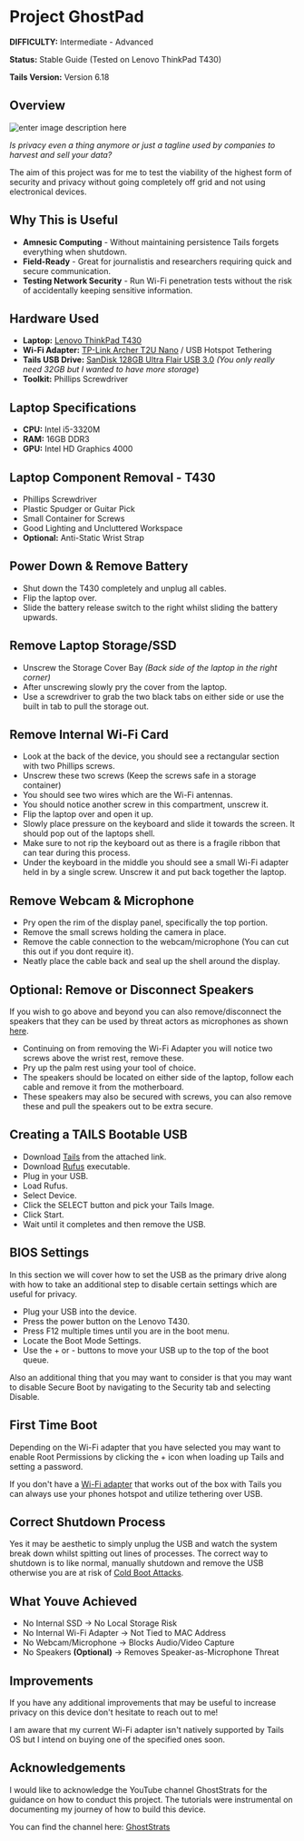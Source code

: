 
  
  

# Project GhostPad

  

**DIFFICULTY:** Intermediate - Advanced

**Status:** Stable Guide (Tested on Lenovo ThinkPad T430)

**Tails Version:** Version 6.18

  

## Overview

  

![enter image description here](https://i.ibb.co/PGMsXF6g/Project-Ghost-1.png)

  

*Is privacy even a thing anymore or just a tagline used by companies to harvest and sell your data?*

  

The aim of this project was for me to test the viability of the highest form of security and privacy without going completely off grid and not using electronical devices.

  

## Why This is Useful

  

- **Amnesic Computing** - Without maintaining persistence Tails forgets everything when shutdown.
- **Field-Ready** - Great for journalistis and researchers requiring quick and secure communication.
- **Testing Network Security** - Run Wi-Fi penetration tests without the risk of accidentally keeping sensitive information.

## Hardware Used

- **Laptop:** [Lenovo ThinkPad T430](https://amzn.eu/d/8ttnTVQ)
- **Wi-Fi Adapter:** [TP-Link Archer T2U Nano](https://amzn.eu/d/bDZiMQ3) / USB Hotspot Tethering
- **Tails USB Drive:** [SanDisk 128GB Ultra Flair USB 3.0](https://amzn.eu/d/4Nn6hAb) *(You only really need 32GB but I wanted to have more storage*)
- **Toolkit:** Phillips Screwdriver

## Laptop Specifications

  

- **CPU:** Intel i5-3320M
- **RAM:** 16GB DDR3
- **GPU:** Intel HD Graphics 4000

  

## Laptop Component Removal - T430

  

- Phillips Screwdriver
- Plastic Spudger or Guitar Pick
- Small Container for Screws
- Good Lighting and Uncluttered Workspace
- **Optional:** Anti-Static Wrist Strap

## Power Down & Remove Battery

  

- Shut down the T430 completely and unplug all cables.
- Flip the laptop over.
- Slide the battery release switch to the right whilst sliding the battery upwards.

  
  

## Remove Laptop Storage/SSD

  

- Unscrew the Storage Cover Bay *(Back side of the laptop in the right corner)*
- After unscrewing slowly pry the cover from the laptop.
- Use a screwdriver to grab the two black tabs on either side or use the built in tab to pull the storage out.

  

## Remove Internal Wi-Fi Card

- Look at the back of the device, you should see a rectangular section with two Phillips screws.
- Unscrew these two screws (Keep the screws safe in a storage container)
- You should see two wires which are the Wi-Fi antennas.
- You should notice another screw in this compartment, unscrew it.
- Flip the laptop over and open it up.
- Slowly place pressure on the keyboard and slide it towards the screen. It should pop out of the laptops shell.
- Make sure to not rip the keyboard out as there is a fragile ribbon that can tear during this process.
- Under the keyboard in the middle you should see a small Wi-Fi adapter held in by a single screw. Unscrew it and put back together the laptop.

  

## Remove Webcam & Microphone

  

- Pry open the rim of the display panel, specifically the top portion.
- Remove the small screws holding the camera in place.
- Remove the cable connection to the webcam/microphone (You can cut this out if you dont require it).
- Neatly place the cable back and seal up the shell around the display.

  
  

## Optional: Remove or Disconnect Speakers

If you wish to go above and beyond you can also remove/disconnect the speakers that they can be used by threat actors as microphones as shown [here](https://news.sophos.com/en-us/2016/11/24/how-your-speakers-could-be-turned-into-eavesdropping-microphones/).

  

- Continuing on from removing the Wi-Fi Adapter you will notice two screws above the wrist rest, remove these.
- Pry up the palm rest using your tool of choice.
- The speakers should be located on either side of the laptop, follow each cable and remove it from the motherboard.
- These speakers may also be secured with screws, you can also remove these and pull the speakers out to be extra secure.

  

## Creating a TAILS Bootable USB

  

- Download [Tails](https://tails.net/install/download/index.en.html) from the attached link.
- Download [Rufus](https://rufus.ie/en/) executable.
- Plug in your USB.
- Load Rufus.
- Select Device.
- Click the SELECT button and pick your Tails Image.
- Click Start.
- Wait until it completes and then remove the USB.

  

## BIOS Settings

In this section we will cover how to set the USB as the primary drive along with how to take an additional step to disable certain settings which are useful for privacy.

  

- Plug your USB into the device.
- Press the power button on the Lenovo T430.
- Press F12 multiple times until you are in the boot menu.
- Locate the Boot Mode Settings.
- Use the + or - buttons to move your USB up to the top of the boot queue.

Also an additional thing that you may want to consider is that you may want to disable Secure Boot by navigating to the Security tab and selecting Disable.

  

## First Time Boot

Depending on the Wi-Fi adapter that you have selected you may want to enable Root Permissions by clicking the + icon when loading up Tails and setting a password.

If you don't have a [Wi-Fi adapter](https://tails.net/doc/anonymous_internet/no-wifi/index.en.html) that works out of the box with Tails you can always use your phones hotspot and utilize tethering over USB.

  

## Correct Shutdown Process

Yes it may be aesthetic to simply unplug the USB and watch the system break down whilst spitting out lines of processes. The correct way to shutdown is to like normal, manually shutdown and remove the USB otherwise you are at risk of [Cold Boot Attacks](https://nordvpn.com/cybersecurity/glossary/cold-boot-attack/).

  

## What Youve Achieved

  

- No Internal SSD → No Local Storage Risk
- No Internal Wi-Fi Adapter → Not Tied to MAC Address
- No Webcam/Microphone → Blocks Audio/Video Capture
- No Speakers **(Optional)** → Removes Speaker-as-Microphone Threat

  

## Improvements

If you have any additional improvements that may be useful to increase privacy on this device don't hesitate to reach out to me!

I am aware that my current Wi-Fi adapter isn't natively supported by Tails OS but I intend on buying one of the specified ones soon.

  

## Acknowledgements

  

I would like to acknowledge the YouTube channel GhostStrats for the guidance on how to conduct this project. The tutorials were instrumental on documenting my journey of how to build this device.

  

You can find the channel here: [GhostStrats](https://www.youtube.com/@GhostStrats/featured)
